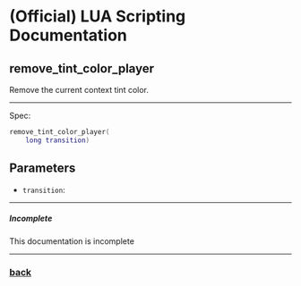 
# (Official) LUA Scripting Documentation

## remove_tint_color_player

Remove the current context tint color.

___

Spec:

```lua
remove_tint_color_player(
	long transition)
```

## Parameters

- `transition`: 

___

##### Incomplete

This documentation is incomplete

___

### [back](../other)
